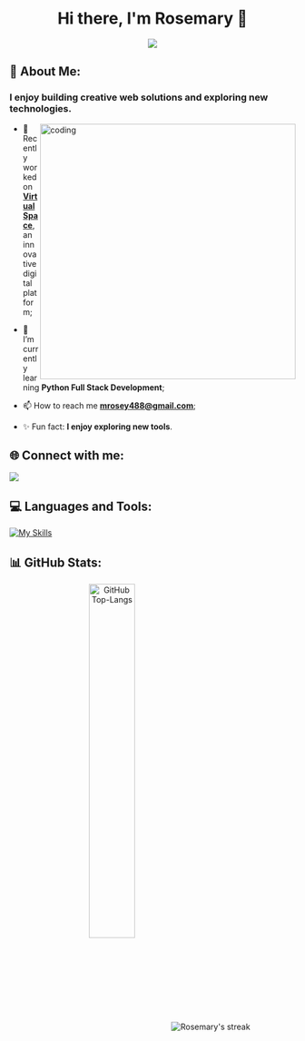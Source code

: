 <h1 align="center">Hi there, I'm Rosemary 👋</h1>

<p align="center">
  <a href="https://github.com/DenverCoder1/readme-typing-svg">
    <img src="https://readme-typing-svg.herokuapp.com?font=Fira+Code&size=28&color=800080&center=true&vCenter=true&lines=Passionate+Web+Developer&effect=typing">
  </a>
</p>

## 💫 About Me:
<h3>I enjoy building creative web solutions and exploring new technologies.</h3>
<img align="right" alt="coding" width="450" src="https://mir-s3-cdn-cf.behance.net/project_modules/disp/601014116770475.6068beff4640a.gif">

- 🔭 Recently worked on **[Virtual Space](https://github.com/Rosemary444)**, an innovative digital platform;<br>
- 🧠 I’m currently learning **Python Full Stack Development**;<br>

- 📫 How to reach me **mrosey488@gmail.com**;<br>
- ✨ Fun fact: **I enjoy exploring new tools**.<br>
  
## 🌐 Connect with me:
<p align="left">
  <a href="linkedin.com/in/rose-mary-r-7304291a0/">
    <img src="https://img.icons8.com/color/48/000000/linkedin.png"/>
  </a>
</p>

## 💻 Languages and Tools:
[![My Skills](https://skillicons.dev/icons?i=python,html,css,javascript,django,git,github,mysql,vscode&perline=8)](https://skillicons.dev)

## 📊 GitHub Stats:
<p align="center">
  <img src="https://github-readme-stats.vercel.app/api/top-langs/?username=Rosemary444&layout=compact&theme=nightowl&hide_border=true&langs_count=10" alt="GitHub Top-Langs" align="center" width="40%" />
  <img alt="Rosemary's streak" src="https://github-readme-streak-stats.herokuapp.com/?user=Rosemary444&theme=nightowl&hide_border=true" align="center"/>
</p>
